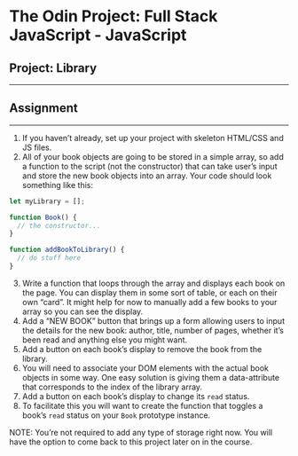 # The Odin Project: Full Stack JavaScript - JavaScript
## Project: Library
---

## Assignment
---

1. If you haven’t already, set up your project with skeleton HTML/CSS and JS files.
2. All of your book objects are going to be stored in a simple array, so add a function to the script (not the constructor) that can take user’s input and store the new book objects into an array. Your code should look something like this:

```javascript
let myLibrary = [];

function Book() {
  // the constructor...
}

function addBookToLibrary() {
  // do stuff here
}
```

3. Write a function that loops through the array and displays each book on the page. You can display them in some sort of table, or each on their own “card”. It might help for now to manually add a few books to your array so you can see the display.
4. Add a “NEW BOOK” button that brings up a form allowing users to input the details for the new book: author, title, number of pages, whether it’s been read and anything else you might want.
5. Add a button on each book’s display to remove the book from the library.
  1. You will need to associate your DOM elements with the actual book objects in some way. One easy solution is giving them a data-attribute that corresponds to the index of the library array.
6. Add a button on each book’s display to change its `read` status.
  1. To facilitate this you will want to create the function that toggles a book’s `read` status on your `Book` prototype instance.

NOTE: You’re not required to add any type of storage right now. You will have the option to come back to this project later on in the course.